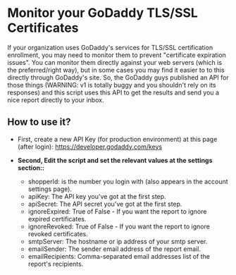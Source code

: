 # Monitor your GoDaddy TLS/SSL Certificates

If your organization uses GoDaddy's services for TLS/SSL certification enrollment, you may need to monitor them to prevent "certificate expiration issues".
You can monitor them directly against your web servers (which is the preferred/right way), but in some cases you may find it easier to to this directly through GoDaddy's site.
So, the GoDaddy guys published an API for those things (WARNING: v1 is totally buggy and you shouldn't rely on its responses) and this script uses this API to get the results and send you a nice report directly to your inbox.

## How to use it?

- First, create a new API Key (for production environment) at this page (after login): https://developer.godaddy.com/keys

- **Second, Edit the script and set the relevant values at the settings section::**
  - shopperId: is the number you login with (also appears in the account settings page).
  - apiKey: The API key you've got at the first step.
  - apiSecret: The API secret you've got at the first step.
  - ignoreExpired: True of False - If you want the report to ignore expired certificates.
  - ignoreRevoked: True of False - If you want the report to ignore revoked certificates.
  - smtpServer: The hostname or ip address of your smtp server.
  - emailSender: The sender email address of the report email.
  - emailRecipients: Comma-separated email addresses list of the report's recipients.
